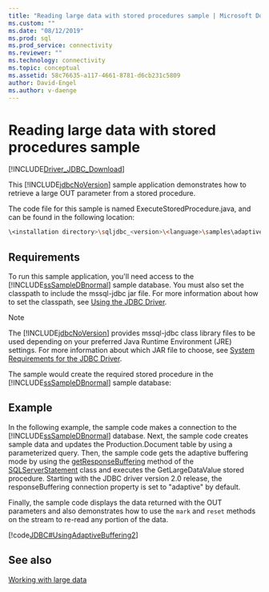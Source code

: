 ```yaml
---
title: "Reading large data with stored procedures sample | Microsoft Docs"
ms.custom: ""
ms.date: "08/12/2019"
ms.prod: sql
ms.prod_service: connectivity
ms.reviewer: ""
ms.technology: connectivity
ms.topic: conceptual
ms.assetid: 58c76635-a117-4661-8781-d6cb231c5809
author: David-Engel
ms.author: v-daenge
---
```


# Reading large data with stored procedures sample

[!INCLUDE[Driver_JDBC_Download](../../includes/driver_jdbc_download.md)]

This [!INCLUDE[jdbcNoVersion](../../includes/jdbcnoversion_md.md)] sample application demonstrates how to retrieve a large OUT parameter from a stored procedure.

The code file for this sample is named ExecuteStoredProcedure.java, and can be found in the following location:

```bash
\<installation directory>\sqljdbc_<version>\<language>\samples\adaptive
```

## Requirements

To run this sample application, you'll need access to the [!INCLUDE[ssSampleDBnormal](../../includes/sssampledbnormal_md.md)] sample database. You must also set the classpath to include the mssql-jdbc jar file. For more information about how to set the classpath, see [Using the JDBC Driver](../../connect/jdbc/using-the-jdbc-driver.md).

> [!NOTE]  
> The [!INCLUDE[jdbcNoVersion](../../includes/jdbcnoversion_md.md)] provides mssql-jdbc class library files to be used depending on your preferred Java Runtime Environment (JRE) settings. For more information about which JAR file to choose, see [System Requirements for the JDBC Driver](../../connect/jdbc/system-requirements-for-the-jdbc-driver.md).

The sample would create the required stored procedure in the [!INCLUDE[ssSampleDBnormal](../../includes/sssampledbnormal_md.md)] sample database:

## Example

In the following example, the sample code makes a connection to the [!INCLUDE[ssSampleDBnormal](../../includes/sssampledbnormal_md.md)] database. Next, the sample code creates sample data and updates the Production.Document table by using a parameterized query. Then, the sample code gets the adaptive buffering mode by using the [getResponseBuffering](../../connect/jdbc/reference/getresponsebuffering-method-sqlserverstatement.md) method of the [SQLServerStatement](../../connect/jdbc/reference/sqlserverstatement-class.md) class and executes the GetLargeDataValue stored procedure. Starting with the JDBC driver version 2.0 release, the responseBuffering connection property is set to "adaptive" by default.

Finally, the sample code displays the data returned with the OUT parameters and also demonstrates how to use the `mark` and `reset` methods on the stream to re-read any portion of the data.

[!code[JDBC#UsingAdaptiveBuffering2](../../connect/jdbc/codesnippet/Java/reading-large-data-with-_1_1.java)]

## See also

[Working with large data](../../connect/jdbc/working-with-large-data.md)
